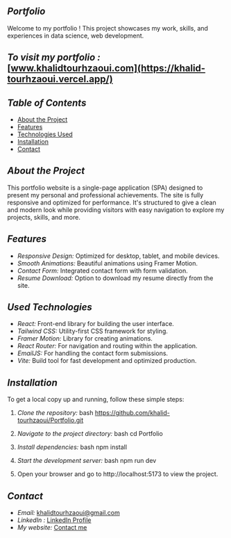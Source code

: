## *Portfolio*

Welcome to my portfolio ! This project showcases my work, skills, and experiences in data science, web development.
## *To visit my portfolio :* [www.khalidtourhzaoui.com](https://khalid-tourhzaoui.vercel.app/)

## *Table of Contents*

- [About the Project](#about-the-project)
- [Features](#features)
- [Technologies Used](#technologies-used)
- [Installation](#installation)
- [Contact](#contact)

## *About the Project*

This portfolio website is a single-page application (SPA) designed to present my personal and professional achievements. The site is fully responsive and optimized for performance. It's structured to give a clean and modern look while providing visitors with easy navigation to explore my projects, skills, and more.

## *Features*

- *Responsive Design:* Optimized for desktop, tablet, and mobile devices.
- *Smooth Animations:* Beautiful animations using Framer Motion.
- *Contact Form:* Integrated contact form with form validation. 
- *Resume Download:* Option to download my resume directly from the site.


## *Used Technologies*

- *React:* Front-end library for building the user interface.
- *Tailwind CSS:* Utility-first CSS framework for styling.
- *Framer Motion:* Library for creating animations.
- *React Router:* For navigation and routing within the application.
- *EmailJS:* For handling the contact form submissions.
- *Vite:* Build tool for fast development and optimized production.

## *Installation*

To get a local copy up and running, follow these simple steps:

1. *Clone the repository:*
   bash
   https://github.com/khalid-tourhzaoui/Portfolio.git
   

2. *Navigate to the project directory:*
   bash
   cd Portfolio
   

3. *Install dependencies:*
   bash
   npm install
   

4. *Start the development server:*
   bash
   npm run dev
   

5. Open your browser and go to http://localhost:5173 to view the project.


## *Contact*
- *Email:* [khalidtourhzaoui@gmail.com](mailto:khalidtourhzaoui@gmail.com)
- *LinkedIn :* [LinkedIn Profile](https://www.linkedin.com/in/khalid-tourhzaoui/)
- *My website:* [Contact me](https://khalid-tourhzaoui.vercel.app/contactme)
